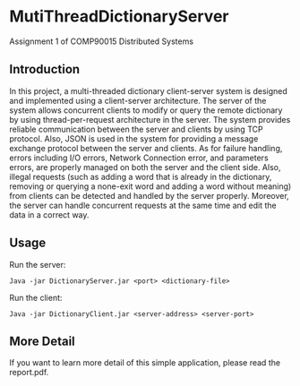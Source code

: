 # MutiThreadDictionaryServer
Assignment 1 of COMP90015 Distributed Systems

## Introduction
In this project, a multi-threaded dictionary client-server system is designed and implemented using a client-server architecture. The server of the system allows concurrent clients to modify or query the remote dictionary by using thread-per-request architecture in the server. The system provides reliable communication between the server and clients by using TCP protocol. Also, JSON is used in the system for providing a message exchange protocol between the server and clients. As for failure handling, errors including I/O errors, Network Connection error, and parameters errors, are properly managed on both the server and the client side. Also, illegal requests (such as adding a word that is already in the dictionary, removing or querying a none-exit word and adding a word without meaning) from clients can be detected and handled by the server properly. Moreover, the server can handle concurrent requests at the same time and edit the data in a correct way.

## Usage
Run the server:
```
Java -jar DictionaryServer.jar <port> <dictionary-file>
```

Run the client:
```
Java -jar DictionaryClient.jar <server-address> <server-port>
```

## More Detail
If you want to learn more detail of this simple application, please read the report.pdf.

